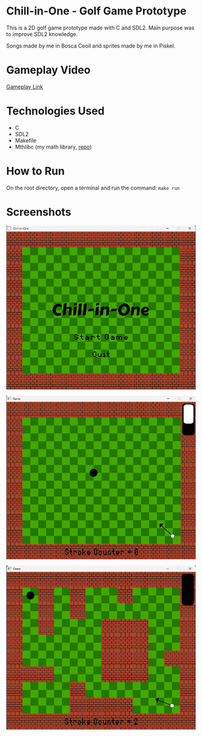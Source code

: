 # Chill-in-One - Golf Game Prototype

This is a 2D golf game prototype made with C and SDL2. Main purpose was to improve SDL2 knowledge.

Songs made by me in Bosca Ceoil and sprites made by me in Piskel.

# Gameplay Video

[Gameplay Link](https://youtu.be/1o91_SqInog)

# Technologies Used

- C 
- SDL2
- Makefile
- Mthlibc (my math library, [repo](https://github.com/Henrique-Shiguemoto/mthlibc))

# How to Run

On the root directory, open a terminal and run the command: <code>make run</code>

# Screenshots

![menu](/readme_imgs/menu.png)

![simple_level](/readme_imgs/simple_level.png)

![less_simple_level](/readme_imgs/less_simple_level.png)